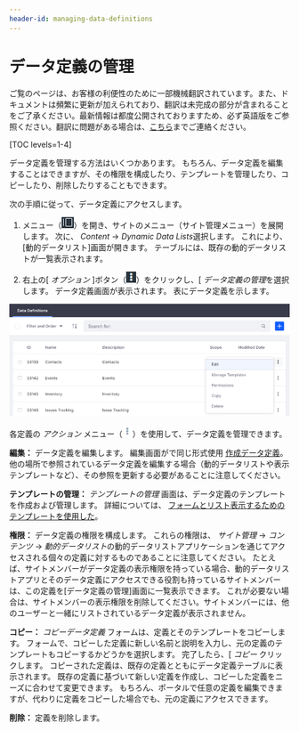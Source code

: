 ```yaml
---
header-id: managing-data-definitions
---
```


# データ定義の管理

<p class="alert alert-info"><span class="wysiwyg-color-blue120">ご覧のページは、お客様の利便性のために一部機械翻訳されています。また、ドキュメントは頻繁に更新が加えられており、翻訳は未完成の部分が含まれることをご了承ください。最新情報は都度公開されておりますため、必ず英語版をご参照ください。翻訳に問題がある場合は、<a href="mailto:support-content-jp@liferay.com">こちら</a>までご連絡ください。</span></p>

[TOC levels=1-4]

データ定義を管理する方法はいくつかあります。 もちろん、データ定義を編集することはできますが、その権限を構成したり、テンプレートを管理したり、コピーしたり、削除したりすることもできます。

次の手順に従って、データ定義にアクセスします。

1.  メニュー（![Menu](../../../images/icon-menu.png)）を開き、サイトのメニュー（サイト管理メニュー）を展開します。 次に、 *Content* → *Dynamic Data Lists*選択します。 これにより、[動的データリスト]画面が開きます。 テーブルには、既存の動的データリストが一覧表示されます。

2.  右上の[ *オプション* ]ボタン（![Options](../../../images/icon-options.png)）をクリックし、[ *データ定義の管理*を選択します。 データ定義画面が表示されます。 表にデータ定義を示します。

![図1：既存のデータ定義をコピーしたり、そのテンプレートを管理したりできます。](../../../images/ddl-definitions-actions.png)

各定義の *アクション* メニュー（![Actions](../../../images/icon-actions.png)）を使用して、データ定義を管理できます。

**編集：** データ定義を編集します。 編集画面がで同じ形式使用 [作成データ定義](/docs/7-1/user/-/knowledge_base/u/creating-data-definitions)。 他の場所で参照されているデータ定義を編集する場合（動的データリストや表示テンプレートなど）、その参照を更新する必要があることに注意してください。

**テンプレートの管理：** *テンプレートの管理* 画面は、データ定義のテンプレートを作成および管理します。 詳細については、 [フォームとリスト表示するためのテンプレートを使用した](/docs/7-1/user/-/knowledge_base/u/using-templates-to-display-forms-and-lists)。

**権限：** データ定義の権限を構成します。 これらの権限は、 *サイト管理* → *コンテンツ* → *動的データリスト*の動的データリストアプリケーションを通じてアクセスされる個々の定義に対するものであることに注意してください。 たとえば、サイトメンバーがデータ定義の表示権限を持っている場合、動的データリストアプリとそのデータ定義にアクセスできる役割も持っているサイトメンバーは、この定義を[データ定義の管理]画面に一覧表示できます。 これが必要ない場合は、サイトメンバーの表示権限を削除してください。サイトメンバーには、他のユーザーと一緒にリストされているデータ定義が表示されません。

**コピー：** *コピーデータ定義* フォームは、定義とそのテンプレートをコピーします。 フォームで、コピーした定義に新しい名前と説明を入力し、元の定義のテンプレートもコピーするかどうかを選択します。 完了したら、[ *コピー* クリックします。 コピーされた定義は、既存の定義とともにデータ定義テーブルに表示されます。 既存の定義に基づいて新しい定義を作成し、コピーした定義をニーズに合わせて変更できます。 もちろん、ポータルで任意の定義を編集できますが、代わりに定義をコピーした場合でも、元の定義にアクセスできます。

**削除：** 定義を削除します。
